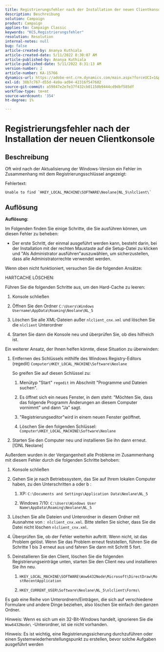 ```yaml
---
title: Registrierungsfehler nach der Installation der neuen Clientkonsole
description: Beschreibung
solution: Campaign
product: Campaign
applies-to: Campaign Classic
keywords: "KCS,Registrierungsfehler"
resolution: Resolution
internal-notes: null
bug: false
article-created-by: Ananya Kuthiala
article-created-date: 5/11/2022 8:30:07 AM
article-published-by: Ananya Kuthiala
article-published-date: 5/11/2022 8:31:13 AM
version-number: 2
article-number: KA-15766
dynamics-url: https://adobe-ent.crm.dynamics.com/main.aspx?forceUCI=1&pagetype=entityrecord&etn=knowledgearticle&id=e321c08f-04d1-ec11-a7b5-0022480a8e40
exl-id: 38b7c767-d55d-4a9a-ad94-42316f547602
source-git-commit: a59847e2e7e37f432cb01150b9444cd9dbf585df
workflow-type: tm+mt
source-wordcount: '354'
ht-degree: 1%

---
```


# Registrierungsfehler nach der Installation der neuen Clientkonsole

## Beschreibung

Oft wird nach der Aktualisierung der Windows-Version ein Fehler im Zusammenhang mit dem Registrierungsschlüssel angezeigt:

Fehlertext:

```
Unable to find `HKEY_LOCAL_MACHINE\SOFTWARE\Neolane|NL_5\nlclient\`
```

## Auflösung

<b>Auflösung:</b>

Im Folgenden finden Sie einige Schritte, die Sie ausführen können, um diesen Fehler zu beheben:

- Der erste Schritt, der einmal ausgeführt werden kann, besteht darin, bei der Installation mit der rechten Maustaste auf die Setup-Datei zu klicken und &quot;Als Administrator ausführen&quot;auszuwählen, um sicherzustellen, dass alle Administratorrechte verwendet werden.

Wenn oben nicht funktioniert, versuchen Sie die folgenden Ansätze:

HARTCACHE LÖSCHEN:

Führen Sie die folgenden Schritte aus, um den Hard-Cache zu leeren:

1. Konsole schließen

1. Öffnen Sie den Ordner `C:\Users\Windows Username\AppData\Roaming\Neolane\NL_5`

1. Löschen Sie alle XML-Dateien außer `nlclient_cnx.xml` und löschen Sie die `nlclient` Unterordner

1. Starten Sie dann die Konsole neu und überprüfen Sie, ob dies hilfreich ist.

Ein weiterer Ansatz, der Ihnen helfen könnte, diese Situation zu überwinden:

1. Entfernen des Schlüssels mithilfe des Windows Registry-Editors (regedit) `Computer\HKEY_LOCAL_MACHINE\Software\Neolane`

   So greifen Sie auf diesen Schlüssel zu:

   1. Menütyp &quot;Start&quot; `regedit` im Abschnitt &quot;Programme und Dateien suchen&quot;.

   1. Es öffnet sich ein neues Fenster, in dem steht: &quot;Möchten Sie, dass das folgende Programm Änderungen an diesem Computer vornimmt&quot; und dann &quot;Ja&quot; sagt.

   1. &quot;Registrierungseditor&quot;wird in einem neuen Fenster geöffnet.

   1. Löschen Sie den folgenden Schlüssel: `Computer\HKEY_LOCAL_MACHINE\Software\Neolane`

1. Starten Sie den Computer neu und installieren Sie ihn dann erneut. [!DNL Neolane]

Außerdem wurden in der Vergangenheit alle Probleme im Zusammenhang mit diesem Fehler durch die folgenden Schritte behoben:

1. Konsole schließen

1. Gehen Sie je nach Betriebssystem, das Sie auf Ihrem lokalen Computer haben, zu den Unterschritten a oder b :

   1. XP: `C:\Documents and Settings\Application Data\Neolane\NL_5`

   1. Windows 7/10: `C:\Users\Windows User Name\AppData\Roaming\Neolane\NL_5`

1. Löschen Sie alle Dateien und Unterordner in diesem Ordner mit Ausnahme von :  `nlclient_cnx.xml`. Bitte stellen Sie sicher, dass Sie die Datei nicht löschen `nlclient_cnx.xml`.

1. Überprüfen Sie, ob der Fehler weiterhin auftritt. Wenn nicht, ist das Problem gelöst. Wenn Sie das Problem erneut feststellen, führen Sie die Schritte 1 bis 3 erneut aus und fahren Sie dann mit Schritt 5 fort.

1. Deinstallieren Sie den Client, löschen Sie die folgenden Registrierungseinträge unten, starten Sie den Client neu und installieren Sie ihn neu.

   1. `HKEY_LOCAL_MACHINE\SOFTWARE\Wow6432Node\Microsoft\DirectDraw\MostRecentApplication`

   1. `HKEY_CURRENT_USER\Software\Neolane\NL_5\nlclient\Forms\`

Es gab eine Reihe von Unterordnern/Einträgen, die sich auf verschiedene Formulare und andere Dinge beziehen, also löschen Sie einfach den ganzen Ordner.

Hinweis: Wenn es sich um ein 32-Bit-Windows handelt, ignorieren Sie die `Wow6432Node\` -Unterordner, ist sie nicht vorhanden.

Hinweis: Es ist wichtig, eine Registrierungssicherung durchzuführen oder einen Systemwiederherstellungspunkt zu erstellen, bevor solche Aufgaben ausgeführt werden
